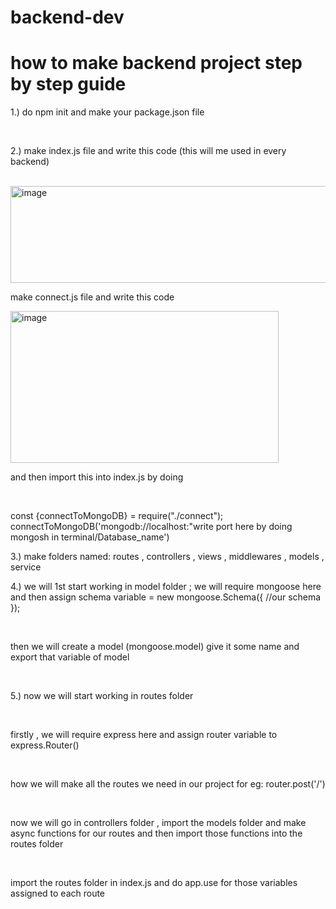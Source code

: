 # backend-dev

<h1>how to make backend project step by step guide</h1>

<p>1.) do npm init and make your package.json file</p><br>
<p>2.) make index.js file and write this code (this will me used in every backend)</p><br>
<img width="580" height="155" alt="image" src="https://github.com/user-attachments/assets/ce6db17d-3be5-43f2-8d8f-c06b3bc2bd8b" />
<br>
<p>make connect.js file and write this code</p>
<img width="429" height="243" alt="image" src="https://github.com/user-attachments/assets/148d75b2-927e-4efd-a163-d28882b90b22" />
<br>
<p>and then import this into index.js by doing </p><br>
<p>const {connectToMongoDB} = require("./connect"); <br>
connectToMongoDB('mongodb://localhost:"write port here by doing mongosh in terminal/Database_name')</p>
<p>3.) make folders named: routes , controllers , views , middlewares , models , service</p>
<p>4.) we will 1st start working in model folder ; we will require mongoose here and then assign schema variable = new mongoose.Schema({ 
//our schema });</p><br>
<p>then we will create a model (mongoose.model) give it some name and export that variable of model</p><br>
<p>5.) now we will start working in routes folder</p><br>
<p>firstly , we will require express here and assign router variable to express.Router()</p><br>
<p>how we will make all the routes we need in our project for eg: router.post('/')</p>
<br>
<p>now we will go in controllers folder , import the models folder and make async functions for our routes and then import those functions into the routes folder</p>
<br><p>import the routes folder in index.js and do app.use for those variables assigned to each route</p>




